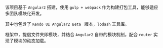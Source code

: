 该项目基于 ``Angular2`` 搭建，使用 ``gulp + webpack`` 作为构建打包工具，能够适应多团队模块化开发。

其中也包含了 ``Kendo UI Angular2 Beta `` 版本，``lodash`` 工具库。

框架中，提倡文件夹即模块，并结合 ``Angular2`` 自带的模块机制，配合 ``router`` 实现了模块的动态加载。